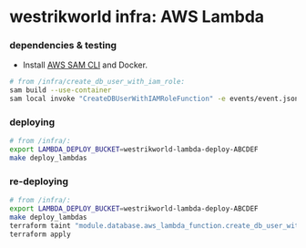 # westrikworld infra: AWS Lambda

### dependencies & testing

- Install [AWS SAM CLI](https://docs.aws.amazon.com/serverless-application-model/latest/developerguide/serverless-sam-cli-install.html) and Docker.

```sh
# from /infra/create_db_user_with_iam_role:
sam build --use-container
sam local invoke "CreateDBUserWithIAMRoleFunction" -e events/event.json
```

### deploying

```sh
# from /infra/:
export LAMBDA_DEPLOY_BUCKET=westrikworld-lambda-deploy-ABCDEF
make deploy_lambdas
```

### re-deploying

```sh
# from /infra/:
export LAMBDA_DEPLOY_BUCKET=westrikworld-lambda-deploy-ABCDEF
make deploy_lambdas
terraform taint "module.database.aws_lambda_function.create_db_user_with_iam_role"
terraform apply
```
